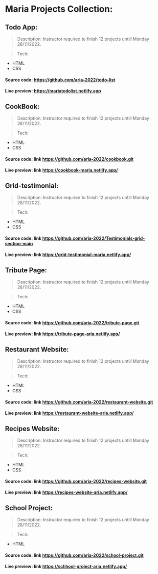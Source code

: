# Maria Projects Collection:

## Todo App:
> Description:
Instructor required to finish 12 projects untill Monday 28/11/2022.

> Tech:
- HTML
- CSS

#### Source code: https://github.com/aria-2022/todo-list
#### Live preview: https://mariatodolist.netlify.app


## CookBook:
> Description:
Instructor required to finish 12 projects untill Monday 28/11/2022.

> Tech:
- HTML
- CSS

#### Source code: link https://github.com/aria-2022/cookbook.git
#### Live preview: link https://cookbook-maria.netlify.app/

## Grid-testimonial:
> Description:
Instructor required to finish 12 projects untill Monday 28/11/2022.

> Tech:
- HTML
- CSS

#### Source code: link https://github.com/aria-2022/Testimonials-grid-section-main
#### Live preview: link https://grid-testimonial-maria.netlify.app/


## Tribute Page:
> Description:
Instructor required to finish 12 projects untill Monday 28/11/2022.

> Tech:
- HTML
- CSS

#### Source code: link https://github.com/aria-2022/tribute-page.git
#### Live preview: link https://tribute-page-aria.netlify.app/

## Restaurant Website:
> Description:
Instructor required to finish 12 projects untill Monday 28/11/2022.

> Tech:
- HTML
- CSS

#### Source code: link https://github.com/aria-2022/restaurant-website.git
#### Live preview: link https://restaurant-website-aria.netlify.app/

## Recipes Website:
> Description:
Instructor required to finish 12 projects untill Monday 28/11/2022.

> Tech:
- HTML
- CSS

#### Source code: link https://github.com/aria-2022/recipes-website.git
#### Live preview: link https://recipes-website-aria.netlify.app/

## School Project:
> Description:
Instructor required to finish 12 projects untill Monday 28/11/2022.

> Tech:
- HTML

#### Source code: link https://github.com/aria-2022/school-project.git
#### Live preview: link https://schhool-project-aria.netlify.app/
